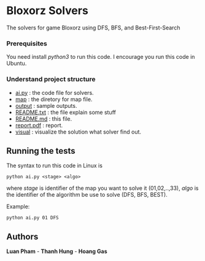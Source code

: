 
# Bloxorz Solvers

The solvers for game Bloxorz using DFS, BFS, and Best-First-Search

### Prerequisites

You need install *python3* to run this code. I encourage you run this code in Ubuntu.

### Understand project structure

* [ai.py](./ai.py) 		: the code file for solvers.
* [map](./map)			: the diretory for map file.
* [output](./output)		: sample outputs.
* [README.txt](./README.txt) 	: the file explain some stuff
* [README.md](./README.md)		: this file.
* [report.pdf](./report.pdf)	: report.
* [visual](./visual)		: visualize the solution what solver find out.

## Running the tests

The syntax to run this code in Linux is 

```
python ai.py <stage> <algo>
```
where *stage* is identifier of the map you want to solve it (01,02,..,33), *algo* is the identifier of the algorithm be use to solve (DFS, BFS, BEST).

Example: 

```
python ai.py 01 DFS
```

## Authors

**Luan Pham** - **Thanh Hung** - **Hoang Gas**
